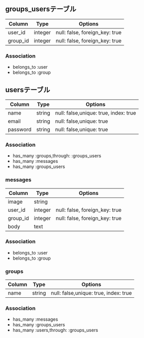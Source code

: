 ## groups_usersテーブル

|Column|Type|Options|
|------|----|-------|
|user_id|integer|null: false, foreign_key: true|
|group_id|integer|null: false, foreign_key: true|

### Association
- belongs_to :user
- belongs_to :group

## usersテーブル

|Column|Type|Options|
|------|----|-------|
|name|string|null: false,unique: true, index: true|
|email|string|null: false,unique: true|
|password|string|null: false,unique: true|

### Association
- has_many :groups,through: :groups_users
- has_many :messages
- has_many :groups_users

### messages
|Column|Type|Options|
|------|----|-------|
|image|string||
|user_id|integer|null: false, foreign_key: true|
|group_id|integer|null: false, foreign_key: true| 
|body|text||

### Association
- belongs_to :user
- belongs_to :group

### groups
|Column|Type|Options|
|------|----|-------|
|name|string|null: false,unique: true, index: true|

### Association
- has_many :messages
- has_many :groups_users
- has_many :users,through: :groups_users
